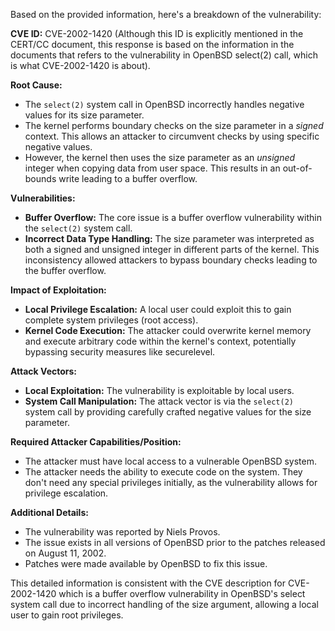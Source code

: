 Based on the provided information, here's a breakdown of the vulnerability:

**CVE ID:** CVE-2002-1420 (Although this ID is explicitly mentioned in the CERT/CC document, this response is based on the information in the documents that refers to the vulnerability in OpenBSD select(2) call, which is what CVE-2002-1420 is about).

**Root Cause:**
- The `select(2)` system call in OpenBSD incorrectly handles negative values for its size parameter.
- The kernel performs boundary checks on the size parameter in a *signed* context. This allows an attacker to circumvent checks by using specific negative values.
- However, the kernel then uses the size parameter as an *unsigned* integer when copying data from user space. This results in an out-of-bounds write leading to a buffer overflow.

**Vulnerabilities:**
- **Buffer Overflow:** The core issue is a buffer overflow vulnerability within the `select(2)` system call.
- **Incorrect Data Type Handling:**  The size parameter was interpreted as both a signed and unsigned integer in different parts of the kernel. This inconsistency allowed attackers to bypass boundary checks leading to the buffer overflow.

**Impact of Exploitation:**
- **Local Privilege Escalation:** A local user could exploit this to gain complete system privileges (root access).
- **Kernel Code Execution:** The attacker could overwrite kernel memory and execute arbitrary code within the kernel's context, potentially bypassing security measures like securelevel.

**Attack Vectors:**
- **Local Exploitation:** The vulnerability is exploitable by local users.
- **System Call Manipulation:** The attack vector is via the `select(2)` system call by providing carefully crafted negative values for the size parameter.

**Required Attacker Capabilities/Position:**
- The attacker must have local access to a vulnerable OpenBSD system.
- The attacker needs the ability to execute code on the system. They don't need any special privileges initially, as the vulnerability allows for privilege escalation.

**Additional Details:**

* The vulnerability was reported by Niels Provos.
* The issue exists in all versions of OpenBSD prior to the patches released on August 11, 2002.
* Patches were made available by OpenBSD to fix this issue.

This detailed information is consistent with the CVE description for CVE-2002-1420 which is a buffer overflow vulnerability in OpenBSD's select system call due to incorrect handling of the size argument, allowing a local user to gain root privileges.